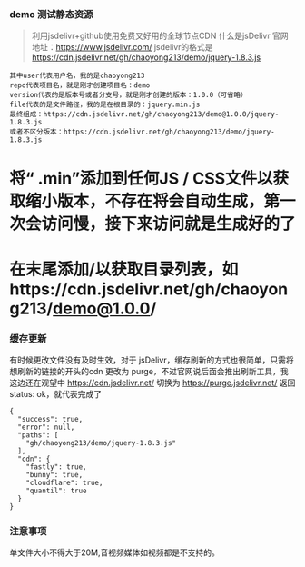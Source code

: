 ### demo 测试静态资源

>利用jsdelivr+github使用免费又好用的全球节点CDN
>什么是jsDelivr
>官网地址：https://www.jsdelivr.com/
>jsdelivr的格式是 https://cdn.jsdelivr.net/gh/chaoyong213/demo/jquery-1.8.3.js

```
其中user代表用户名，我的是chaoyong213
repo代表项目名，就是刚才创建项目名：demo
version代表的是版本号或者分支号，就是刚才创建的版本：1.0.0（可省略）
file代表的是文件路径，我的是在根目录的：jquery.min.js
最终组成：https://cdn.jsdelivr.net/gh/chaoyong213/demo@1.0.0/jquery-1.8.3.js
或者不区分版本：https://cdn.jsdelivr.net/gh/chaoyong213/demo/jquery-1.8.3.js
```
# 将“ .min”添加到任何JS / CSS文件以获取缩小版本，不存在将会自动生成，第一次会访问慢，接下来访问就是生成好的了
# 在末尾添加/以获取目录列表，如https://cdn.jsdelivr.net/gh/chaoyong213/demo@1.0.0/

### 缓存更新
有时候更改文件没有及时生效，对于 jsDelivr，缓存刷新的方式也很简单，只需将想刷新的链接的开头的cdn 更改为 purge，不过官网说后面会推出刷新工具，我这边还在观望中
https://cdn.jsdelivr.net/
切换为
https://purge.jsdelivr.net/
返回status: ok，就代表完成了
```
{
  "success": true,
  "error": null,
  "paths": [
    "gh/chaoyong213/demo/jquery-1.8.3.js"
  ],
  "cdn": {
    "fastly": true,
    "bunny": true,
    "cloudflare": true,
    "quantil": true
  }
}
```

### 注意事项
单文件大小不得大于20M,音视频媒体如视频都是不支持的。
